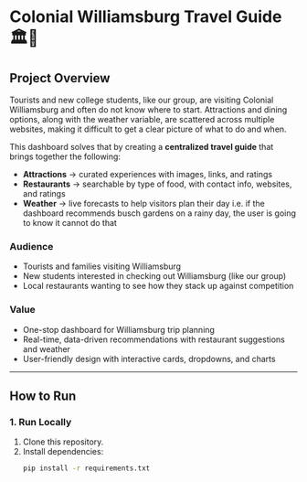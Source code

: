 # Colonial Williamsburg Travel Guide 🏛️🌳

## Project Overview
Tourists and new college students, like our group, are visiting Colonial Williamsburg and often do not know where to start. Attractions and dining options, along with the weather variable, are scattered across multiple websites, making it difficult to get a clear picture of what to do and when.  

This dashboard solves that by creating a **centralized travel guide** that brings together the following:
- **Attractions** → curated experiences with images, links, and ratings  
- **Restaurants** → searchable by type of food, with contact info, websites, and ratings  
- **Weather** → live forecasts to help visitors plan their day i.e. if the dashboard recommends busch gardens on a rainy day, the user is going to know it cannot do that 

###  Audience
- Tourists and families visiting  Williamsburg
- New students interested in checking out Williamsburg (like our group)
- Local restaurants wanting to see how they stack up against competition

### Value
- One-stop dashboard for Williamsburg trip planning  
- Real-time, data-driven recommendations with restaurant suggestions and weather 
- User-friendly design with interactive cards, dropdowns, and charts  
---

##  How to Run

### 1. Run Locally
1. Clone this repository.  
2. Install dependencies:  
   ```bash
   pip install -r requirements.txt
